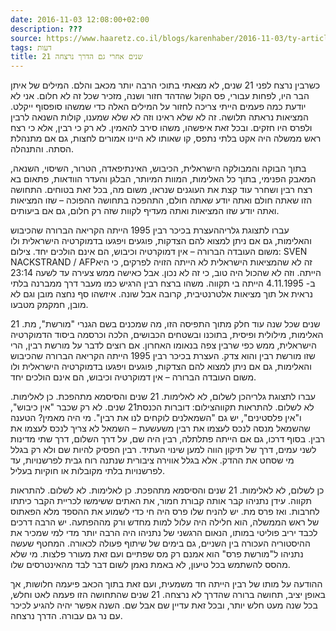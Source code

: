 ```yaml
---
date: 2016-11-03 12:08:00+02:00
description: ???
source: https://www.haaretz.co.il/blogs/karenhaber/2016-11-03/ty-article/0000017f-f89c-ddde-abff-fcfd43450000
tags: דעות
title: 21 שנים אחרי גם הדרך נרצחה
---
```


כשרבין נרצח לפני 21 שנים, לא מצאתי בתוכי הרבה יותר מכאב והלם. המילים של איתן הבר היו, לפחות עבורי, פס הקול שהדהד חזור ושנה, מזכיר שכל זה לא חלום. אני לא יודעת כמה פעמים הייתי צריכה לחזור על המילים האלה כדי שמשהו סופסוף ייקלט. המציאות נראתה תלושה. זה לא שלא ראינו וזה לא שלא שמענו, קולות השנאה לרבין ולפרס היו חזקים. ובכל זאת איפשהו, משהו סירב להאמין. לא רק כי רבין, אלא כי רצח ראש ממשלה היה אקט בלתי נתפס, קו שאותו לא היינו אמורים לחצות, גם אם מתנהלת הסתה. והתנהלה.

בתוך הבוקה והמבולקה הישראלית, הכיבוש, האינתיפאדה, הטרור, השיסוי, השנאה, המאבק הפנימי, בתוך כל האלימות, המוות המיותר, הבלגן והעדר הוודאות, פתאום בא רצח רבין ושחרר עוד קצת את העוגנים שנראו, משום מה, בכל זאת בטוחים. התחושה הזו שאתה חולם ואתה יודע שאתה חולם, התהפכה בתחושה ההפוכה – שזו המציאות ואתה יודע שזו המציאות ואתה מעדיף לקוות שזה רק חלום, גם אם ביעותים.

 עברו לתצוגת גלריההעצרת בכיכר רבין 1995 הייתה הקריאה הברורה שהכיבוש והאלימות, גם אם ניתן למצוא להם הצדקות, פוגעים ויפגעו בדמוקרטיה הישראלית ולו משום העובדה הברורה – אין דמוקרטיה וכיבוש, הם אינם הולכים יחד. צילום: SVEN NACKSTRAND / AFPזה לא שהמציאות הישראלית לא הייתה הזויה לפרקים, כי היא הייתה. וזה לא שהכול היה טוב, כי זה לא נכון. אבל כאישה ממש צעירה עד לשעה 23:14 ב- 4.11.1995 הייתה בי תקווה. משהו ברצח רבין הרגיש כמו מעבר דרך ממברנה בלתי נראית אל תוך מציאות אלטרנטיבית, קרובה אבל שונה. איזשהו סף נחצה מובן וגם לא מובן, חמקמק מטבעו.

21 שנים שכל שנה עוד חלק מתוך התפיסה הזו, מה שמכנים בשם הגנרי "מורשת", מת. האלימות, מילולית ופיסית, בתוכנו ובשטחים הכבושים, הלכה וכרסמה ביסוד הדמוקרטיה הישראלית, ממש כפי שרבין צפה בנאומו האחרון. אם רוצים לדבר על מורשת רבין, הרי שזו מורשת רבין והוא צדק. העצרת בכיכר רבין 1995 הייתה הקריאה הברורה שהכיבוש והאלימות, גם אם ניתן למצוא להם הצדקות, פוגעים ויפגעו בדמוקרטיה הישראלית ולו משום העובדה הברורה – אין דמוקרטיה וכיבוש, הם אינם הולכים יחד.

 עברו לתצוגת גלריהכן לשלום, לא לאלימות. 21 שנים והסיסמא מתהפכת. כן לאלימות. לא לשלום. להתראות תקווהצילום: דוברות הכנסת21 שנים. לא רק שכבר "אין כיבוש", ו"אין פלסטינים", יש גם "השמאלנים לוקחים לנו את רבין". מי היה מאמין? הטענה שהשמאל מנסה לנכס לעצמו את רבין משעשעת – השמאל לא צריך לנכס לעצמו את רבין. בסוף דרכו, גם אם הייתה פתלתלה, רבין היה שם, על דרך השלום, דרך שתי מדינות לשני עמים, דרך של תיקון הווה למען שינוי העתיד. רבין הפסיק להיות שם ולא רק בגלל מי שסחט את ההדק. אלא בגלל אווירה ציבורית שנתנה רוח גבית לפרשנויות, עד לפרשנויות בלתי מקובלות או חוקיות בעליל.

כן לשלום, לא לאלימות. 21 שנים והסיסמא מתהפכת. כן לאלימות. לא לשלום. להתראות תקווה. עידן נתניהו קבר אותה קבורת חמור, את האתים ששימשו לכריית הקבר כיתתו לחרבות. ואז פרס מת. יש להניח שלו פרס היה חי כדי לשמוע את ההספד מלא הפאתוס של ראש הממשלה, הוא חלילה היה עלול למות מחדש ורק מההפתעה. יש הרבה דרכים לכבד יריב פוליטי במותו, הנאום הרגשני של נתניהו היה הרבה יותר מדי למי שמכיר את ההיסטוריה העכורה בין השניים, גם בימים של שיתוף פעולה לכאורה. המחטף שעשה נתניהו ל"מורשת פרס" הוא אמנם רק מס שפתיים ועם זאת מעורר פלצות. מי שלא מהסס להשתמש בכל טיעון, לא באמת נאמן לשום דבר לבד מהאינטרסים שלו.

ההודעה על מותו של רבין הייתה חד משמעית, ועם זאת בתוך הכאב פיעמה חלושות, אך באופן יציב, תחושה ברורה שהדרך לא נרצחה. 21 שנים שהתחושה הזו פעמה לאט וחלש, בכל שנה מעט חלש יותר, ובכל זאת עדיין שם אבל שם. השנה אפשר יהיה להגיע לכיכר עם נר גם עבורה. הדרך נרצחה.
